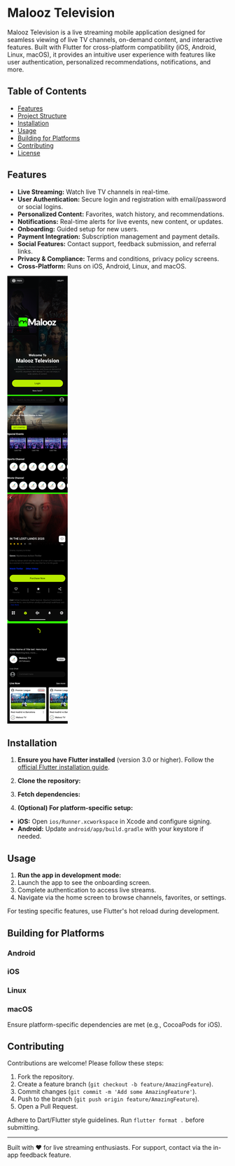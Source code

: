 # Malooz Television

Malooz Television is a live streaming mobile application designed for seamless viewing of live TV channels, on-demand content, and interactive features. Built with Flutter for cross-platform compatibility (iOS, Android, Linux, macOS), it provides an intuitive user experience with features like user authentication, personalized recommendations, notifications, and more.



## Table of Contents

- [Features](#features)
- [Project Structure](#project-structure)
- [Installation](#installation)
- [Usage](#usage)
- [Building for Platforms](#building-for-platforms)
- [Contributing](#contributing)
- [License](#license)

## Features

- **Live Streaming:** Watch live TV channels in real-time.
- **User Authentication:** Secure login and registration with email/password or social logins.
- **Personalized Content:** Favorites, watch history, and recommendations.
- **Notifications:** Real-time alerts for live events, new content, or updates.
- **Onboarding:** Guided setup for new users.
- **Payment Integration:** Subscription management and payment details.
- **Social Features:** Contact support, feedback submission, and referral links.
- **Privacy & Compliance:** Terms and conditions, privacy policy screens.
- **Cross-Platform:** Runs on iOS, Android, Linux, and macOS.

![malooz tv.png](assets/malooz%20tv.png)

## Installation

1.  **Ensure you have Flutter installed** (version 3.0 or higher). Follow the [official Flutter installation guide](https://flutter.dev/docs/get-started/install).
2.  **Clone the repository:**

3.  **Fetch dependencies:**

4.  **(Optional) For platform-specific setup:**
   *   **iOS:** Open `ios/Runner.xcworkspace` in Xcode and configure signing.
   *   **Android:** Update `android/app/build.gradle` with your keystore if needed.

## Usage

1.  **Run the app in development mode:**
2.  Launch the app to see the onboarding screen.
3.  Complete authentication to access live streams.
4.  Navigate via the home screen to browse channels, favorites, or settings.

For testing specific features, use Flutter's hot reload during development.

## Building for Platforms

### Android
### iOS
### Linux
### macOS

Ensure platform-specific dependencies are met (e.g., CocoaPods for iOS).

## Contributing

Contributions are welcome! Please follow these steps:

1.  Fork the repository.
2.  Create a feature branch (`git checkout -b feature/AmazingFeature`).
3.  Commit changes (`git commit -m 'Add some AmazingFeature'`).
4.  Push to the branch (`git push origin feature/AmazingFeature`).
5.  Open a Pull Request.

Adhere to Dart/Flutter style guidelines. Run `flutter format .` before submitting.



---

Built with ❤️ for live streaming enthusiasts. For support, contact via the in-app feedback feature.
